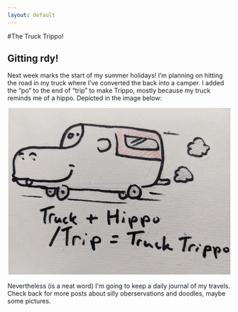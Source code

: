 ```yaml
---
layout: default
---
```


#The Truck Trippo!

## Gitting rdy!

Next week marks the start of my summer holidays! I’m planning on hitting the road in my truck where I’ve converted the back into a camper.  I added the “po” to the end of “trip” to make Trippo, mostly because my truck reminds me of a hippo.  Depicted in the image below:
<p align="center">
<img src="./images/truckTrippo.jpg">
  <br>
<p align="left">
Nevertheless (is a neat word) I'm going to keep a daily journal of my travels. Check back for more posts about silly oberservations and doodles, maybe some pictures.  
